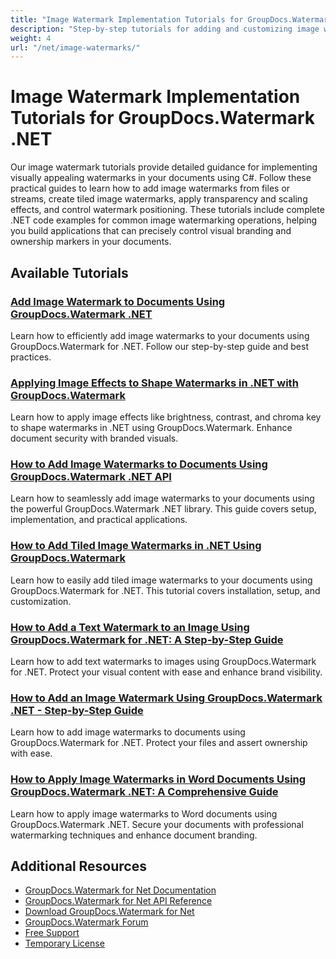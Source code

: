 ```yaml
---
title: "Image Watermark Implementation Tutorials for GroupDocs.Watermark .NET"
description: "Step-by-step tutorials for adding and customizing image watermarks in documents using GroupDocs.Watermark for .NET."
weight: 4
url: "/net/image-watermarks/"
---
```


# Image Watermark Implementation Tutorials for GroupDocs.Watermark .NET

Our image watermark tutorials provide detailed guidance for implementing visually appealing watermarks in your documents using C#. Follow these practical guides to learn how to add image watermarks from files or streams, create tiled image watermarks, apply transparency and scaling effects, and control watermark positioning. These tutorials include complete .NET code examples for common image watermarking operations, helping you build applications that can precisely control visual branding and ownership markers in your documents.

## Available Tutorials

### [Add Image Watermark to Documents Using GroupDocs.Watermark .NET](./groupdocs-watermark-dotnet-image-watermark/)
Learn how to efficiently add image watermarks to your documents using GroupDocs.Watermark for .NET. Follow our step-by-step guide and best practices.

### [Applying Image Effects to Shape Watermarks in .NET with GroupDocs.Watermark](./apply-image-effects-to-shape-watermarks-net/)
Learn how to apply image effects like brightness, contrast, and chroma key to shape watermarks in .NET using GroupDocs.Watermark. Enhance document security with branded visuals.

### [How to Add Image Watermarks to Documents Using GroupDocs.Watermark .NET API](./groupdocs-watermark-net-image-watermark-documents/)
Learn how to seamlessly add image watermarks to your documents using the powerful GroupDocs.Watermark .NET library. This guide covers setup, implementation, and practical applications.

### [How to Add Tiled Image Watermarks in .NET Using GroupDocs.Watermark](./add-tiled-image-watermark-groupdocs-net/)
Learn how to easily add tiled image watermarks to your documents using GroupDocs.Watermark for .NET. This tutorial covers installation, setup, and customization.

### [How to Add a Text Watermark to an Image Using GroupDocs.Watermark for .NET&#58; A Step-by-Step Guide](./add-text-watermark-image-groupdocs-dotnet/)
Learn how to add text watermarks to images using GroupDocs.Watermark for .NET. Protect your visual content with ease and enhance brand visibility.

### [How to Add an Image Watermark Using GroupDocs.Watermark .NET - Step-by-Step Guide](./groupdocs-watermark-net-image-watermark/)
Learn how to add image watermarks to documents using GroupDocs.Watermark for .NET. Protect your files and assert ownership with ease.

### [How to Apply Image Watermarks in Word Documents Using GroupDocs.Watermark .NET&#58; A Comprehensive Guide](./apply-image-watermarks-groupdocs-word-documents/)
Learn how to apply image watermarks to Word documents using GroupDocs.Watermark .NET. Secure your documents with professional watermarking techniques and enhance document branding.

## Additional Resources

- [GroupDocs.Watermark for Net Documentation](https://docs.groupdocs.com/watermark/net/)
- [GroupDocs.Watermark for Net API Reference](https://reference.groupdocs.com/watermark/net/)
- [Download GroupDocs.Watermark for Net](https://releases.groupdocs.com/watermark/net/)
- [GroupDocs.Watermark Forum](https://forum.groupdocs.com/c/watermark)
- [Free Support](https://forum.groupdocs.com/)
- [Temporary License](https://purchase.groupdocs.com/temporary-license/)
